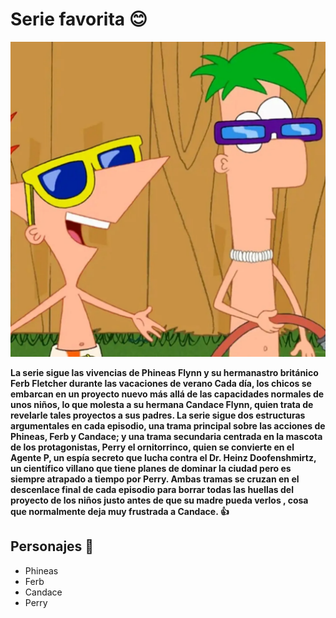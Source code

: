 # Serie favorita :blush:

![](https://github.com/Javier-r04/Serie_favorita/blob/main/phineas-ferb-3026232.webp)

**La serie sigue las vivencias de Phineas Flynn y su hermanastro británico Ferb Fletcher durante las vacaciones de verano Cada día, los chicos se embarcan en un proyecto nuevo más allá de las capacidades normales de unos niños, lo que molesta a su hermana Candace Flynn, quien trata de revelarle tales proyectos a sus padres. La serie sigue dos estructuras argumentales en cada episodio, una trama principal sobre las acciones de Phineas, Ferb y Candace; y una trama secundaria centrada en la mascota de los protagonistas, Perry el ornitorrinco, quien se convierte en el Agente P, un espía secreto que lucha contra el Dr. Heinz Doofenshmirtz, un científico villano que tiene planes de dominar la ciudad pero es siempre atrapado a tiempo por Perry. Ambas tramas se cruzan en el descenlace final de cada episodio para borrar todas las huellas del proyecto de los niños justo antes de que su madre pueda verlos , cosa que normalmente deja muy frustrada a Candace. :+1:**

## Personajes :raised_hands:
- Phineas
- Ferb
- Candace
- Perry
